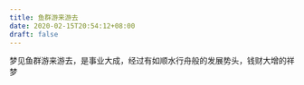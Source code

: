 ```yaml
---
title: 鱼群游来游去
date: 2020-02-15T20:54:12+08:00
draft: false
---
```


梦见鱼群游来游去，是事业大成，经过有如顺水行舟般的发展势头，钱财大增的祥梦